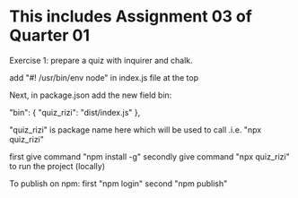# This includes Assignment 03 of Quarter 01


Exercise 1:  prepare a quiz with inquirer and chalk.

add "#! /usr/bin/env node" in index.js file at the top


Next, in package.json add the new field bin:

"bin": {
	"quiz_rizi": "dist/index.js"
},

"quiz_rizi" is package name here which will be used to call .i.e. "npx quiz_rizi"

first give command "npm install -g"
secondly give command "npx quiz_rizi" to run the project (locally)

To publish on npm:
first "npm login"
second "npm publish"

